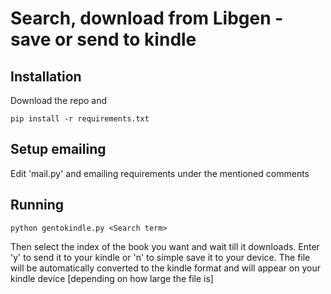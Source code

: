 # Search, download from Libgen - save or send to kindle

## Installation
Download the repo and
```
pip install -r requirements.txt
```
## Setup emailing
Edit 'mail.py' and emailing requirements under the mentioned comments

## Running
```
python gentokindle.py <Search term>
```
Then select the index of the book you want and wait till it downloads. Enter 'y' to send it to your kindle or 'n' to simple save it to your device. The file will be automatically converted to the kindle format and will appear on your kindle device [depending on how large the file is]
